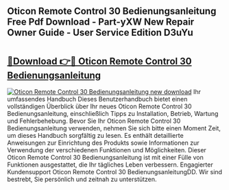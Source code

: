 ## Oticon Remote Control 30 Bedienungsanleitung Free Pdf Download - Part-yXW New Repair Owner Guide - User Service Edition D3uYu

# <h2><a href="http://df4s8pj.blite.top/?on=Oticon+Remote+Control+30+Bedienungsanleitung">🔗Download 👉🔴 Oticon Remote Control 30 Bedienungsanleitung</a></h2>

[![Oticon Remote Control 30 Bedienungsanleitung new download](https://i.imgur.com/lujVjoI.png)](http://df4s8pj.blite.top/?on=Oticon+Remote+Control+30+Bedienungsanleitung)
Ihr umfassendes Handbuch Dieses Benutzerhandbuch bietet einen vollständigen Überblick über Ihr neues Oticon Remote Control 30 Bedienungsanleitung, einschließlich Tipps zu Installation, Betrieb, Wartung und Fehlerbehebung. Bevor Sie Ihr Oticon Remote Control 30 Bedienungsanleitung verwenden, nehmen Sie sich bitte einen Moment Zeit, um dieses Handbuch sorgfältig zu lesen. Es enthält detaillierte Anweisungen zur Einrichtung des Produkts sowie Informationen zur Verwendung der verschiedenen Funktionen und Möglichkeiten. Dieser Oticon Remote Control 30 Bedienungsanleitung ist mit einer Fülle von Funktionen ausgestattet, die Ihr tägliches Leben verbessern. Engagierter Kundensupport Oticon Remote Control 30 BedienungsanleitungDD. Wir sind bestrebt, Sie persönlich und zeitnah zu unterstützen.
